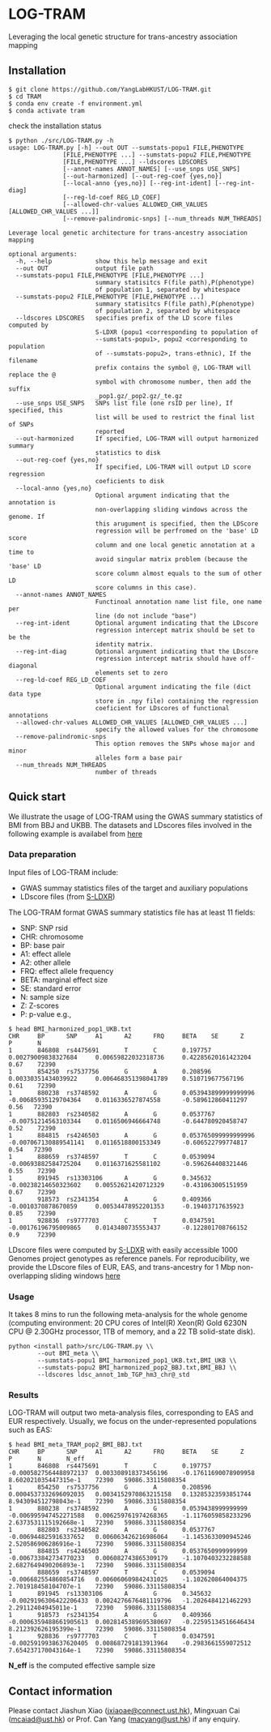 # LOG-TRAM
Leveraging the local genetic structure for trans-ancestry association mapping

## Installation
``` shell
$ git clone https://github.com/YangLabHKUST/LOG-TRAM.git
$ cd TRAM
$ conda env create -f environment.yml
$ conda activate tram
```
check the installation status
```shell
$ python ./src/LOG-TRAM.py -h
usage: LOG-TRAM.py [-h] --out OUT --sumstats-popu1 FILE,PHENOTYPE
               [FILE,PHENOTYPE ...] --sumstats-popu2 FILE,PHENOTYPE
               [FILE,PHENOTYPE ...] --ldscores LDSCORES
               [--annot-names ANNOT_NAMES] [--use_snps USE_SNPS]
               [--out-harmonized] [--out-reg-coef {yes,no}]
               [--local-anno {yes,no}] [--reg-int-ident] [--reg-int-diag]
               [--reg-ld-coef REG_LD_COEF]
               [--allowed-chr-values ALLOWED_CHR_VALUES [ALLOWED_CHR_VALUES ...]]
               [--remove-palindromic-snps] [--num_threads NUM_THREADS]

Leverage local genetic architecture for trans-ancestry association mapping

optional arguments:
  -h, --help            show this help message and exit
  --out OUT             output file path
  --sumstats-popu1 FILE,PHENOTYPE [FILE,PHENOTYPE ...]
                        summary statisitcs F(file path),P(phenotype)
                        of population 1, separated by whitespace
  --sumstats-popu2 FILE,PHENOTYPE [FILE,PHENOTYPE ...]
                        summary statisitcs F(file path),P(phenotype)
                        of population 2, separated by whitespace
  --ldscores LDSCORES   specifies prefix of the LD score files computed by
                        S-LDXR (popu1 <corresponding to population of
                        --sumstats-popu1>, popu2 <corresponding to population
                        of --sumstats-popu2>, trans-ethnic), If the filename
                        prefix contains the symbol @, LOG-TRAM will replace the @
                        symbol with chromosome number, then add the suffix
                        _pop1.gz/_pop2.gz/_te.gz
  --use_snps USE_SNPS   SNPs list file (one rsID per line), If specified, this
                        list will be used to restrict the final list of SNPs
                        reported
  --out-harmonized      If specified, LOG-TRAM will output harmonized summary
                        statistics to disk
  --out-reg-coef {yes,no}
                        If specified, LOG-TRAM will output LD score regression
                        coeficients to disk
  --local-anno {yes,no}
                        Optional argument indicating that the annotation is
                        non-overlapping sliding windows across the genome. If
                        this arugument is specified, then the LDScore
                        regression will be perfromed on the 'base' LD score
                        column and one local genetic annotation at a time to
                        avoid singular matrix problem (because the 'base' LD
                        score column almost equals to the sum of other LD
                        score columns in this case).
  --annot-names ANNOT_NAMES
                        Functinoal annotation name list file, one name per
                        line (do not include "base")
  --reg-int-ident       Optional argument indicating that the LDscore
                        regression intercept matrix should be set to be the
                        identity matrix.
  --reg-int-diag        Optional argument indicating that the LDscore
                        regression intercept matrix should have off-diagonal
                        elements set to zero
  --reg-ld-coef REG_LD_COEF
                        Optional argument indicating the file (dict data type
                        store in .npy file) containing the regression
                        coeficient for LDscores of functional annotations
  --allowed-chr-values ALLOWED_CHR_VALUES [ALLOWED_CHR_VALUES ...]
                        specify the allowed values for the chromosome
  --remove-palindromic-snps
                        This option removes the SNPs whose major and minor
                        alleles form a base pair
  --num_threads NUM_THREADS
                        number of threads
```

## Quick start

We illustrate the usage of LOG-TRAM using the GWAS summary statistics of BMI from BBJ and UKBB. The datasets and LDscores files involved in the following example is availabel from [here](https://www.dropbox.com/sh/9asugdlu1lbal8o/AAB0martsgaBoR8B4hq2pc25a?dl=0)

### Data preparation

Input files of LOG-TRAM include:

- GWAS summay statistics files of the target and auxiliary populations
- LDscore files (from [S-LDXR](https://github.com/huwenboshi/s-ldxr))

The LOG-TRAM format GWAS summary statistics file has at least 11 fields:

- SNP: SNP rsid
- CHR: chromosome
- BP: base pair
- A1: effect allele
- A2: other allele
- FRQ: effect allele frequency
- BETA: marginal effect size
- SE: standard error
- N: sample size
- Z: Z-scores
- P: p-value 
e.g.,
``` shell
$ head BMI_harmonized_pop1_UKB.txt
CHR     BP      SNP     A1      A2      FRQ     BETA    SE      Z       P       N
1       846808  rs4475691       T       C       0.197757        0.00279009838327684     0.00659822032318736     0.42285620161423204     0.67    72390
1       854250  rs7537756       G       A       0.208596        0.00330351434039922     0.006468351398041789    0.510719677567196       0.61    72390
1       880238  rs3748592       A       G       0.053943899999999996    -0.00685935129704364    0.0116336527874558      -0.589612860411297      0.56   72390
1       882803  rs2340582       A       G       0.0537767       -0.00751214563103344    0.0116506946664748      -0.644780920458747      0.52    72390
1       884815  rs4246503       A       G       0.053765099999999996    -0.007067130889541141   0.0116518800153349      -0.606522799774817      0.54   72390
1       888659  rs3748597       T       C       0.0539094       -0.00693882584725204    0.0116371625581102      -0.596264408321446      0.55    72390
1       891945  rs13303106      A       G       0.345632        -0.00238214650323602    0.00552621420712329     -0.431063005151959      0.67    72390
1       918573  rs2341354       A       G       0.409366        -0.0010370878670859     0.00534478952201353     -0.19403717635923       0.85    72390
1       928836  rs9777703       C       T       0.0347591       -0.00176196795009865    0.0143480735553437      -0.122801708766152      0.9     72390
```

LDscore files were computed by [S-LDXR](https://github.com/huwenboshi/s-ldxr) with easily accessible 1000 Genomes project genotypes as reference panels. 
For reproducibility, we provide the LDscore files of EUR, EAS, and trans-ancestry for 1 Mbp non-overlapping sliding windows [here](https://www.dropbox.com/sh/9asugdlu1lbal8o/AAB0martsgaBoR8B4hq2pc25a?dl=0)


### Usage
It takes 8 mins to run the following meta-analysis for the whole genome (computing environment: 20 CPU cores of Intel(R) Xeon(R) Gold 6230N CPU @ 2.30GHz processor, 1TB of memory, and a 22 TB solid-state disk).

``` shell
python <install path>/src/LOG-TRAM.py \\
        --out BMI_meta \\
        --sumstats-popu1 BMI_harmonized_pop1_UKB.txt,BMI_UKB \\
        --sumstats-popu2 BMI_harmonized_pop2_BBJ.txt,BMI_BBJ \\
        --ldscores ldsc_annot_1mb_TGP_hm3_chr@_std 
```

### Results

LOG-TRAM will output two meta-analysis files, corresponding to EAS and EUR respectively. Usually, we focus on the under-represented populations such as EAS:

``` shell
$ head BMI_meta_TRAM_pop2_BMI_BBJ.txt
CHR     BP      SNP     A1      A2      FRQ     BETA    SE      Z       P       N       N_eff
1       846808  rs4475691       T       C       0.197757        -0.0005827564488972137  0.003308918373456196    -0.17611690078909958    8.602021035447315e-1    72390   59086.33115808354
1       854250  rs7537756       G       A       0.208596        0.0004537332696092035   0.0034152970863215158   0.13285323593851744     8.943094512798043e-1    72390   59086.33115808354
1       880238  rs3748592       A       G       0.0539438999999999      -0.006995947452271588   0.006259761974268365    -1.1176059858233296     2.6373531115192668e-1   72390   59086.33115808354
1       882803  rs2340582       A       G       0.0537767       -0.006944825916337652   0.006063426216986064    -1.1453633090945246     2.520586906286916e-1    72390   59086.33115808354
1       884815  rs4246503       A       G       0.0537650999999999      -0.006733842734770233   0.006082743865309179    -1.1070403232288588     2.6827649490206893e-1   72390   59086.33115808354
1       888659  rs3748597       T       C       0.0539094       -0.006682554860854716   0.006060609842431025    -1.102620864004375      2.701918458104707e-1    72390   59086.33115808354
1       891945  rs13303106      A       G       0.345632        -0.0029196306422206433  0.0024276676481119796   -1.2026484121462293     2.29112404945011e-1     72390   59086.33115808354
1       918573  rs2341354       A       G       0.409366        -0.0006359488661905613  0.0028145389695380697   -0.22595134516646434    8.212392626195399e-1    72390   59086.33115808354
1       928836  rs9777703       C       T       0.0347591       -0.0025919938637620405  0.008687291813913964    -0.2983661559072512     7.654237170043164e-1    72390   59086.33115808354
```
**N_eff** is the computed effective sample size 


## Contact information

Please contact Jiashun Xiao (jxiaoae@connect.ust.hk), Mingxuan Cai (mcaiad@ust.hk) or Prof. Can Yang (macyang@ust.hk) if any enquiry.




